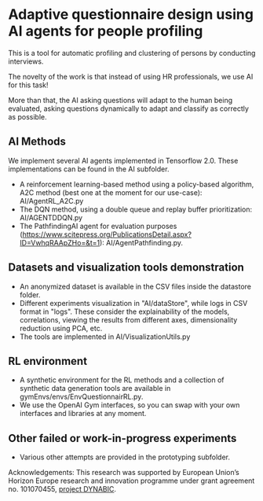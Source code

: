 # Adaptive questionnaire design using AI agents for people profiling

This is a tool for automatic profiling and clustering of persons by conducting interviews.

The novelty of the work is that instead of using HR professionals, we use AI for this task!

More than that, the AI asking questions will adapt to the human being evaluated, asking questions dynamically to adapt and classify as correctly as possible.


## AI Methods 

We implement several AI agents implemented in Tensorflow 2.0. These implementations can be found in the AI subfolder.

* A reinforcement learning-based method using a policy-based algorithm, A2C method (best one at the moment for our use-case): AI/AgentRL_A2C.py
* The DQN method, using a double queue and replay buffer prioritization: AI/AGENTDDQN.py
* The PathfindingAI agent for evaluation purposes (https://www.scitepress.org/PublicationsDetail.aspx?ID=VwhqRAApZHo=&t=1): AI/AgentPathfinding.py.
 
## Datasets and visualization tools demonstration
* An anonymized dataset is available in the CSV files inside the datastore folder.
* Different experiments visualization in "AI/dataStore", while logs in CSV format in "logs". These consider the explainability of the models, correlations, viewing the results from different axes, dimensionality reduction using PCA, etc.
* The tools are implemented in AI/VisualizationUtils.py

## RL environment
* A synthetic environment for the RL methods and a collection of synthetic data generation tools are available in gymEnvs/envs/EnvQuestionnairRL.py.
* We use the OpenAI Gym interfaces, so you can swap with your own interfaces and libraries at any moment.

## Other failed or work-in-progress experiments
* Various other attempts are provided in the prototyping subfolder.

Acknowledgements: This research was supported by European Union’s Horizon Europe research and innovation programme under grant agreement no. 101070455, [project DYNABIC](https://dynabic.eu).

